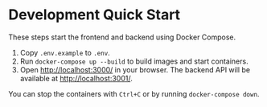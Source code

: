 # Development Quick Start

These steps start the frontend and backend using Docker Compose.

1. Copy `.env.example` to `.env`.
2. Run `docker-compose up --build` to build images and start containers.
3. Open <http://localhost:3000/> in your browser. The backend API will be
   available at <http://localhost:3001/>.

You can stop the containers with `Ctrl+C` or by running `docker-compose down`.
